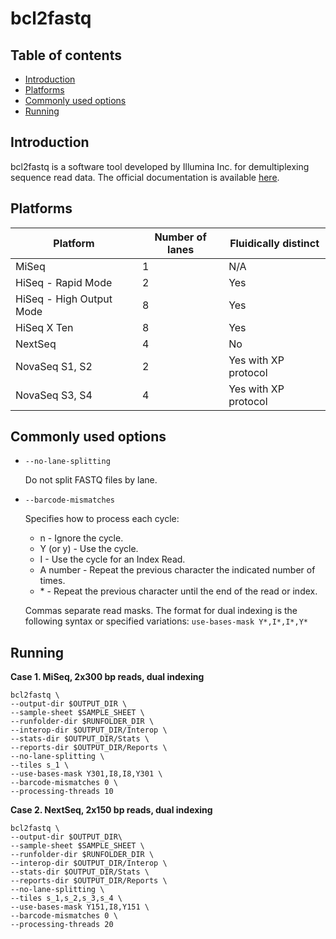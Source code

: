 # bcl2fastq

## Table of contents

* [Introduction](#Introduction)
* [Platforms](#Platforms)
* [Commonly used options](#Commonly-used-options)
* [Running](#Running)

## Introduction <a name="Introduction"></a>

bcl2fastq is a software tool developed by Illumina Inc. for demultiplexing sequence read data. The official documentation is available [here](https://sapac.support.illumina.com/content/dam/illumina-support/documents/documentation/software_documentation/bcl2fastq/bcl2fastq2-v2-20-software-guide-15051736-03.pdf).

## Platforms <a name="Platforms"></a>

| Platform                 | Number of lanes | Fluidically distinct |
| -----------------------  | --------------- | -------------------- |
| MiSeq                    | 1               | N/A                  |
| HiSeq - Rapid Mode       | 2               | Yes                  |
| HiSeq - High Output Mode | 8               | Yes                  |
| HiSeq X Ten              | 8               | Yes                  |
| NextSeq                  | 4               | No                   |
| NovaSeq S1, S2           | 2               | Yes with XP protocol |
| NovaSeq S3, S4           | 4               | Yes with XP protocol |

## Commonly used options <a name="Commonly-used-options"></a>

* `--no-lane-splitting`

    Do not split FASTQ files by lane.

* `--barcode-mismatches`

    Specifies how to process each cycle:
    
    * n - Ignore the cycle.
    * Y (or y) - Use the cycle.
    * I - Use the cycle for an Index Read.
    * A number - Repeat the previous character the indicated number of times.
    * \* - Repeat the previous character until the end of the read or index.
    
    Commas separate read masks. The format for dual indexing is the following syntax or specified variations: `use-bases-mask Y*,I*,I*,Y*`

## Running <a name="Running"></a>

**Case 1. MiSeq, 2x300 bp reads, dual indexing**

```
bcl2fastq \
--output-dir $OUTPUT_DIR \
--sample-sheet $SAMPLE_SHEET \
--runfolder-dir $RUNFOLDER_DIR \
--interop-dir $OUTPUT_DIR/Interop \
--stats-dir $OUTPUT_DIR/Stats \
--reports-dir $OUTPUT_DIR/Reports \
--no-lane-splitting \
--tiles s_1 \
--use-bases-mask Y301,I8,I8,Y301 \
--barcode-mismatches 0 \
--processing-threads 10
```

**Case 2. NextSeq, 2x150 bp reads, dual indexing**

```
bcl2fastq \
--output-dir $OUTPUT_DIR\
--sample-sheet $SAMPLE_SHEET \
--runfolder-dir $RUNFOLDER_DIR \
--interop-dir $OUTPUT_DIR/Interop \
--stats-dir $OUTPUT_DIR/Stats \
--reports-dir $OUTPUT_DIR/Reports \
--no-lane-splitting \
--tiles s_1,s_2,s_3,s_4 \
--use-bases-mask Y151,I8,Y151 \
--barcode-mismatches 0 \
--processing-threads 20
```
